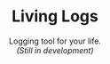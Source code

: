 <h1 align="center">Living Logs</h1>

<div align="center">
  Logging tool for your life. <br>
  <i align="center">(Still in development)</i>

</div>

